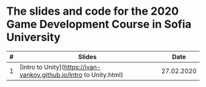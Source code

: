 # The slides and code for the 2020 Game Development Course in Sofia University

| # | Slides                                                                                                           | Date       |
|---| ---------------------------------------------------------------------------------------------------------------- |:----------:|
| 1 | [Intro to Unity](https://ivan-vankov.github.io/Intro to Unity.html) | 27.02.2020 |